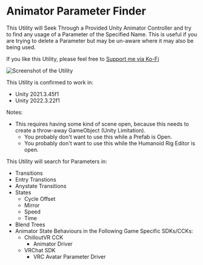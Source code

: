 # Animator Parameter Finder
This Utility will Seek Through a Provided Unity Animator Controller and try to find any usage of a Parameter of the Specified Name. This is useful if you are trying to delete a Parameter but may be un-aware where it may also be being used.

If you like this Utility, please feel free to [Support me via Ko-Fi](https://ko-fi.com/voyvivika)

![Screenshot of the Utility](https://github.com/user-attachments/assets/86dc78f8-1cbf-4c0b-9b1d-b7b5cd7c33c1)

This Utility is confirmed to work in:
- Unity 2021.3.45f1
- Unity 2022.3.22f1

Notes:
- This requires having some kind of scene open, because this needs to create a throw-away GameObject (Unity Limitation).
   - You probably don't want to use this while a Prefab is Open.
   - You probably don't want to use this while the Humanoid Rig Editor is open.

This Utility will search for Parameters in:
- Transitions
- Entry Transtions
- Anystate Transitions
- States
   - Cycle Offset
   - Mirror
   - Speed
   - Time
- Blend Trees
- Animator State Behaviours in the Following Game Specific SDKs/CCKs:
   - ChilloutVR CCK
      - Animator Driver
   - VRChat SDK
      - VRC Avatar Parameter Driver
